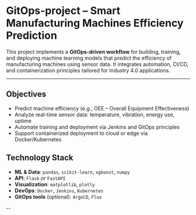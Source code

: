 # GitOps-project – Smart Manufacturing Machines Efficiency Prediction

This project implements a **GitOps-driven workflow** for building, training, and deploying machine learning models that predict the efficiency of manufacturing machines using sensor data. It integrates automation, CI/CD, and containerization principles tailored for Industry 4.0 applications.

---

## Objectives

- Predict machine efficiency (e.g., OEE – Overall Equipment Effectiveness)
- Analyze real-time sensor data: temperature, vibration, energy use, uptime
- Automate training and deployment via Jenkins and GitOps principles
- Support containerized deployment to cloud or edge via Docker/Kubernetes

## Technology Stack

- **ML & Data**: `pandas`, `scikit-learn`, `xgboost`, `numpy`
- **API**: `Flask` or `FastAPI`
- **Visualization**: `matplotlib`, `plotly`
- **DevOps**: `Docker`, `Jenkins`, `Kubernetes`
- **GitOps tools** (optional): `ArgoCD`, `Flux`

--